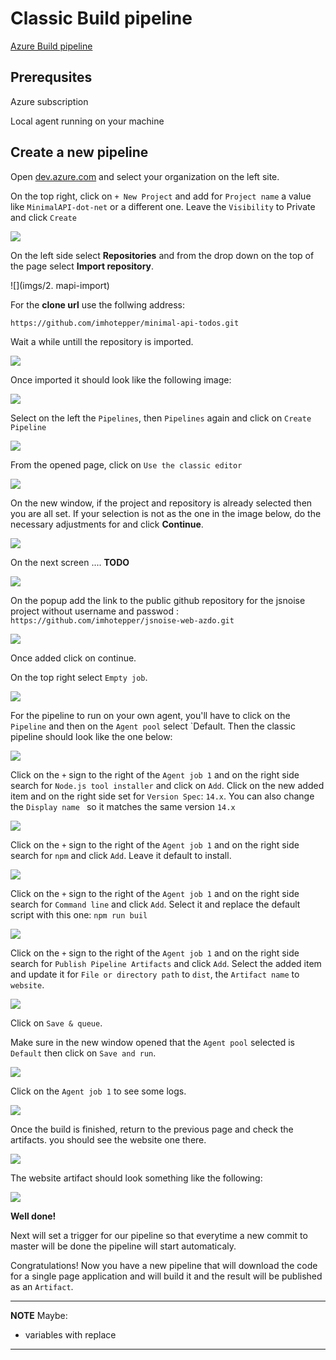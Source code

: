 # Classic Build pipeline

[Azure Build pipeline](https://dev.azure.com/devschool2022/playground/_build?definitionId=5)

## Prerequsites

Azure subscription

Local agent running on your machine




## Create a new pipeline

Open [dev.azure.com](https://dev.azure.com) and select your organization on the left site. 

On the top right, click on `+ New Project` and add for `Project name` a value like `MinimalAPI-dot-net` or a different one. Leave the  `Visibility` to Private and click `Create`

 ![](imgs/1.sp-create-new-project.png)


On the left side select **Repositories** and from the drop down on the top of the page select **Import repository**. 

 ![](imgs/2. mapi-import)

For the **clone url** use the follwing address: 
```
https://github.com/imhotepper/minimal-api-todos.git
```



Wait a while untill the repository is imported.


 ![](imgs/2.mapi-import.png)

Once imported it should look like the following image:


![](imgs/2.mapi-imported.png)


Select on the left the `Pipelines`, then `Pipelines` again and click on `Create Pipeline`


 ![](imgs/4.sp-select-pipeline.png)


From the opened page, click on `Use the classic editor`


 ![](imgs/5.sp-select-clasic-editor.png)

On the new window, if the project and repository is already selected then you are all set. If your selection is not as the one in the image below, do the necessary adjustments for and click **Continue**.


 ![](imgs/2.mapi-select-repo.png)



On the next screen .... **TODO**


![](imgs/2.mapi-core-build.png)









On the popup add the link to the public github repository for the jsnoise project without username and passwod : `https://github.com/imhotepper/jsnoise-web-azdo.git`

 ![](imgs/2.cp-add-public-repo.png)


Once added click on continue.

On the top right select `Empty job`.

 ![](imgs/7.sp-choose-template.png)

 For the pipeline to run on your own agent, you'll have to click on the `Pipeline` and then on the `Agent pool` select `Default. Then the classic pipeline should look like the one below:

 ![](imgs/8.sp-start-classic-pipeline.png)

 Click on the `+` sign to the right of the `Agent job 1` and on the right side search for `Node.js tool installer` and click on `Add`. Click on the new added item and on the right side set for `Version Spec`: `14.x`. You can also change the `Display name ` so it matches the same version `14.x`


![](imgs/3.cp-nodejs.png)

 Click on the `+` sign to the right of the `Agent job 1` and on the right side search for `npm` and click `Add`. Leave it default to install.

![](imgs/4.cp-npm.png)

 Click on the `+` sign to the right of the `Agent job 1` and on the right side search for `Command line` and click `Add`. Select it and replace the default script with this one: `npm run buil`


![](imgs/5.cp-npm-build.png)


 Click on the `+` sign to the right of the `Agent job 1` and on the right side search for `Publish Pipeline Artifacts` and click `Add`. Select the added item and update it for `File or directory path` to `dist`, the `Artifact name` to `website`.


![](imgs/6.cp-publish-artifacts.png)

Click on `Save & queue`. 

Make sure in the new window opened that the `Agent pool` selected is `Default` then click on `Save and run`.

![](imgs/7.cp-save-and-run.png)

Click on the `Agent job 1` to see some logs.

![](imgs/8.cp-progress.png)

Once the build is finished, return to the previous page and check the artifacts. you should see the website one there.

![](imgs/9.cp-artifacts.png)

The website artifact should look something like the following:

![](imgs/10.cp-website-artifact.png)

**Well done!**

Next will set a trigger for our pipeline so that everytime a new commit to master will be done the pipeline will start automaticaly.

Congratulations! Now you have a new pipeline that will download the code for a single page application and will build it and the result will be published as an `Artifact`.

---
**NOTE**
Maybe:
- variables with replace

---



